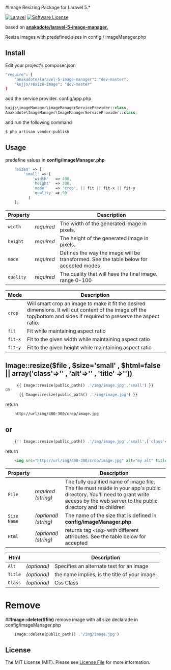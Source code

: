 #Image Resizing  Package for Laravel 5.*

[![Laravel](https://img.shields.io/badge/Laravel-5.*-orange.svg?style=flat-square)](http://laravel.com)
[![Software License][ico-license]](LICENSE.md)

based on **[anakadote/laravel-5-image-manager.][1]**

Resize images with predefined sizes in config / imageManager.php

## Install

Edit your project's composer.json

``` bash
"require": {
    "anakadote/laravel-5-image-manager": "dev-master", 
    "kujjs/resize-image": "dev-master"
}
```

add the service provider. config/app.php

```php
kujjs\imageManager\imageManagerServiceProvider::class,
Anakadote\ImageManager\ImageManagerServiceProvider::class,
```

and run the following command

``` bash
$ php artisan vendor:publish
``` 
## Usage

predefine values in **config/imageManager.php**
```php
    'sizes' => [
        'small' => [
            'width'   => 400,
            'height'  => 300,
            'mode'    => 'crop', || fit || fit-x || fit-y
            'quality' => 90
          ]
    ];
```
| Property || Description |
|--------|----|-------------|
|`width`|*required*|The width of the generated image in pixels.|
|`height`|*required*|The height of the generated image in pixels.|
|`mode`|*required*|Defines the way the image will be transformed. See the table below for accepted modes|
|`quality`|*required*|The quality that will have the final image. range 0-100|



|Mode|Description|
|------|-----------|
|`crop`|Will smart crop an image to make it fit the desired dimensions. It will cut content of the image off the top/bottom and sides if required to preserve the aspect ratio.|
|`fit`| Fit while maintaining aspect ratio|
|`fit-x`| Fit to the given width while maintaining aspect ratio|
|`fit-y`| Fit to the given height while maintaining aspect ratio|


## **Image::resize($file , $size='small' , $html=false || array('class'=>'' , 'alt'=>'' , 'title' =>''))** ##

```php
     {{ Image::resize(public_path() .'/img/image.jpg','small') }} 
OR
      {{ Image::resize(public_path() .'/img/image.jpg') }}
```
return
```html
    http://url/img/400-300/crop/image.jpg
```

## or 
```php
    {!! Image::resize(public_path() .'/img/image.jpg','small',['class'=>'my-class','alt'=>'my alt','title'=>'my title']) !!}
```
return 
```html
    <img src="http://url/img/400-300/crop/image.jpg" alt="my alt" title="my title" class="my-class">
```
| Property || Description |
|--------|----|-------------|
|`File`|*required* *(string)*| The fully qualified name of image file. The file must reside in your app's public directory. You'll need to grant write access by the web server to the public directory and its children|
|`Size Name`|*(optional)* *(string)*|The name of the size that is defined in **config/imageManager.php**.|
|`Html`|*(optional)* *(string)*|returns tag `<img>` with different attributes. See the table below for accepted|



| Html|| Description |
|--------|----|-------------|
|`Alt`|*(optional)*|Specifies an alternate text for an image|
|`Title`|*(optional)*|the name implies, is the title of your image.|
|`Class`|*(optional)*|Css Class|
# Remove
##**Image::delete($file)**
remove image with all size declarade in config/imageManager.php
```php
    Image::delete(public_path() .'/img/image.jpg')
```
## License

The MIT License (MIT). Please see [License File](LICENSE.md) for more information.

[ico-license]: https://img.shields.io/badge/license-MIT-brightgreen.svg?style=flat-square

[link-travis]: https://travis-ci.org/:vendor/:package_name


  [1]: https://github.com/anakadote/ImageManager-for-Laravel-5

